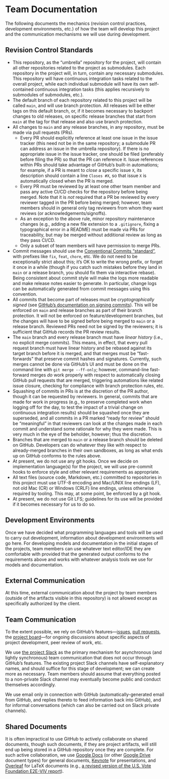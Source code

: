 # Team Documentation

The following documents the mechanics (revision control practices, development environments, etc.) of how the team will develop this project and the communication mechanisms we will use during development.

## Revision Control Standards

- This repository, as the “umbrella” repository for the project, will contain all other repositories related to the project as submodules. Each repository in the project will, in turn, contain any necessary submodules. This repository will have continuous integration tasks related to the overall project, while each individual submodule will have its own self-contained continuous integration tasks (this applies recursively to submodules of submodules, etc.).
- The default branch of each repository related to this project will be called `main`, and will use branch protection. All releases will be either tags on this default branch, or, if it becomes necessary to backport changes to old releases, on specific release branches that start from `main` at the tag for that release and also use branch protection.
- All changes to `main` and any release branches, in any repository, must be made via pull requests (PRs).
	- Every PR should explicitly reference at least one issue in the issue tracker (this need not be in the same repository; a submodule PR can address an issue in the umbrella repository). If there is no appropriate issue in the issue tracker, one should be filed (preferably before filing the PR) so that the PR can reference it. Issue references within PRs should take advantage of GitHub’s built-in automations; for example, if a PR is meant to _close_ a specific issue `X`, its description should contain a line `Closes #X`, so that issue `X` is automatically closed when the PR is merged.
    - Every PR must be reviewed by at least one other team member and pass any active CI/CD checks for the repository before being merged. Note that it is _not_ required that a PR be reviewed by every reviewer tagged in the PR before being merged; however, team members should in general only tag reviewers from whom they want reviews (or acknowledgements/signoffs).
    - As an exception to the above rule, minor repository maintenance changes (e.g., adding a new file extension to a `.gitignore`, fixing a typographical error in a README) must be made via PRs for traceability, but may be merged without additional review as long as they pass CI/CD.
    - Only a subset of team members will have permission to merge PRs.
- Commit messages should use the [Conventional Commits “standard”](https://www.conventionalcommits.org/en/v1.0.0/), with prefixes like `fix`, `feat`, `chore`, etc. We do not need to be exceptionally strict about this; it’s OK to write the wrong prefix, or forget it once in a while (though if you catch such mistakes before they land in `main` or a release branch, you should fix them via interactive rebase). Being consistent about commit style will make the logs more readable and make release notes easier to generate. In particular, change logs can be automatically generated from commit messages using this convention.
- All commits that become part of releases must be _cryptographically signed_ (see [GitHub’s documentation on signing commits](https://docs.github.com/en/authentication/managing-commit-signature-verification/signing-commits)). This will be enforced on `main` and release branches as part of their branch protection. It will not be enforced on feature/development branches, but the changes will have to be signed before being merged to `main` or a release branch. Reviewed PRs need not be signed by the reviewers; it is sufficient that GitHub records the PR review results.
- The `main` branch and every release branch must have _linear history_ (i.e., no explicit merge commits). This means, in effect, that every pull request branch must have linear history and be rebased against its target branch before it is merged, and that merges must be “fast-forwards" that preserve commit hashes and signatures. Currently, such merges cannot be done via GitHub’s UI and must be done on the command line with `git merge --ff-only`; however, command-line fast-forward merges _do_ work properly with respect to automatically closing GitHub pull requests that are merged, triggering automations like related issue closure, checking for compliance with branch protection rules, etc.
- Squashing of commits in PRs is at the discretion of the PR author, though it can be requested by reviewers. In general, commits that are made for work in progress (e.g., to preserve completed work when logging off for the day, to test the impact of a trivial change on continuous integration results) should be squashed once they are superseded, and all commits in a PR marked “ready for review” should be “meaningful” in that reviewers can look at the changes made in each commit and understand some rationale for why they were made. This is very much in the eye of the beholder, however; thus the discretion.
- Branches that are merged to `main` or a release branch should be deleted on GitHub. Developers can do whatever they like with respect to already-merged branches in their own sandboxes, as long as what ends up on GitHub conforms to the rules above.
- At present, we do not use any git hooks. Once we decide on implementation language(s) for the project, we will use pre-commit hooks to enforce style and other relevant requirements as appropriate.
- All text files (source code, Markdown, etc.) committed to repositories in this project must use UTF-8 encoding and Mac/UNIX line endings (LF), not old Mac (CR) or Windows (CRLF) line endings, unless otherwise required by tooling. This may, at some point, be enforced by a git hook.
- At present, we do not use Git LFS; guidelines for its use will be provided if it becomes necessary for us to do so.


## Development Environments

Once we have decided what programming languages and tools will be used to carry out development, information about development environments will go here. For developing models and documentation in the initial stages of the projects, team members can use whatever text editor/IDE they are comfortable with provided that the generated output conforms to the requirements above and works with whatever analysis tools we use for models and documentation.

## External Communication

At this time, external communication about the project by team members (outside of the artifacts visible in this repository) is not allowed except as specifically authorized by the client.

## Team Communication

To the extent possible, we rely on GitHub’s features—[issues](https://github.com/FreeAndFair/TuskMobileVoting/issues), [pull requests](https://github.com/FreeAndFair/TuskMobileVoting/issues), the [project board](https://github.com/orgs/FreeAndFair/projects/2/views/2)—for ongoing discussions about specific aspects of project development, peer review of work, etc.

We use [the project Slack](https://freeandfair-e2eviv.slack.com/) as the primary mechanism for asynchronous (and lightly synchronous) team communication that does not occur through GitHub’s features. The existing project Slack channels have self-explanatory names, and should suffice for this stage of development; we can create more as necessary. Team members should assume that everything posted to a non-private Slack channel may eventually become public and conduct themselves accordingly.

We use email only in connection with GitHub (automatically-generated email from GitHub, and replies thereto to feed information back into GitHub), and for informal conversations (which can also be carried out on Slack private channels).

## Shared Documents

It is often impractical to use GitHub to actively collaborate on shared documents, though such documents, if they are project artifacts, will still end up being stored in a GitHub repository once they are complete. For such active collaboration, we use [Google Docs](https://docs.google.com/) (or other [Google Drive](https://drive.google.com) document types) for general documents, [Keynote](https://icloud.com/keynote/) for presentations, and [Overleaf](https://overleaf.com/) for LaTeX documents (e.g., [a revised version of the U.S. Vote Foundation E2E-VIV report](https://www.overleaf.com/project/66b2fd33e438104aaeb65119)).
